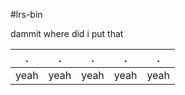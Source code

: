 #lrs-bin 

dammit where did i put that

| . | . | . | . | . |
|----------|----------|----------|----------|----------|
| yeah | yeah | yeah | yeah | yeah |
